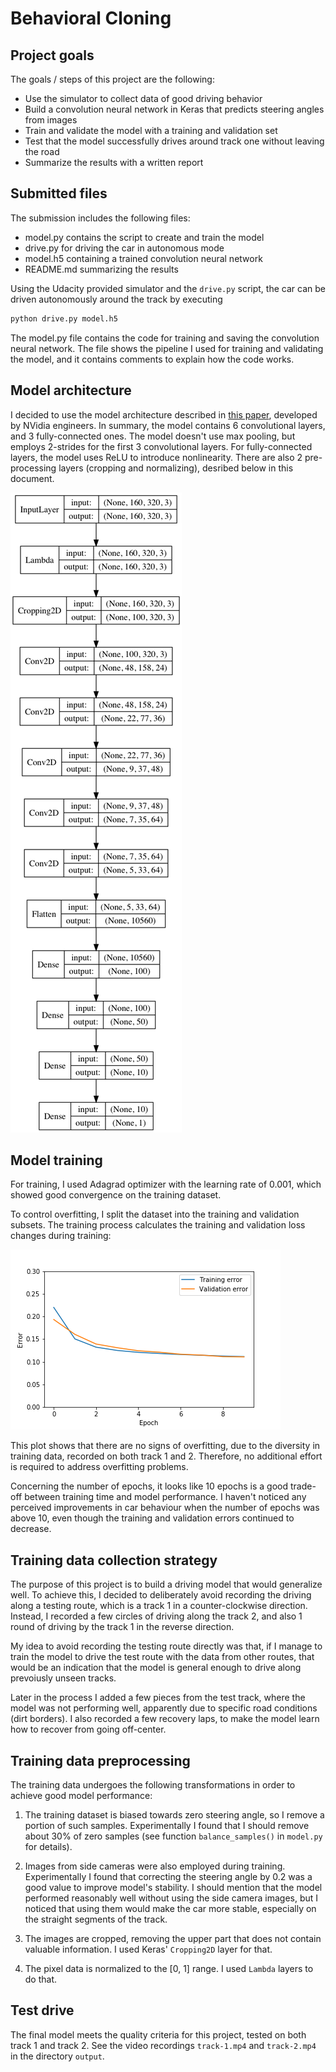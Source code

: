 # Behavioral Cloning

## Project goals

The goals / steps of this project are the following:
* Use the simulator to collect data of good driving behavior
* Build a convolution neural network in Keras that predicts steering angles from images
* Train and validate the model with a training and validation set
* Test that the model successfully drives around track one without leaving the road
* Summarize the results with a written report


[//]: # (Image References)

[model]: ./output/model.png "Model Visualization"
[loss]: ./output/loss.png "Training/validation loss"

## Submitted files

The submission includes the following files: 

* model.py contains the script to create and train the model
* drive.py for driving the car in autonomous mode
* model.h5 containing a trained convolution neural network 
* README.md summarizing the results

Using the Udacity provided simulator and the `drive.py` script, the car can be
driven autonomously around the track by executing 
```sh 
python drive.py model.h5
```

The model.py file contains the code for training and saving the convolution
neural network. The file shows the pipeline I used for training and validating
the model, and it contains comments to explain how the code works.

## Model architecture 

I decided to use the model architecture described in
[this paper](https://images.nvidia.com/content/tegra/automotive/images/2016/solutions/pdf/end-to-end-dl-using-px.pdf),
developed by NVidia engineers. In summary, the model contains 6 convolutional
layers, and 3 fully-connected ones. The model doesn't use max pooling, but
employs 2-strides for the first 3 convolutional layers.  For fully-connected
layers, the model uses ReLU to introduce nonlinearity. There are also 2
pre-processing layers (cropping and normalizing), desribed below in this
document.

![Model architecture][model]

## Model training

For training, I used Adagrad optimizer with the learning rate of 0.001, which
showed good convergence on the training dataset. 

To control overfitting, I split the dataset into the training and validation
subsets. The training process calculates the training and validation loss
changes during training: 

![Loss visualization][loss]

This plot shows that there are no signs of overfitting, due to the diversity in
training data, recorded on both track 1 and 2. Therefore, no additional effort
is required to address overfitting problems.

Concerning the number of epochs, it looks like 10 epochs is a good trade-off
between training time and model performance. I haven't noticed any perceived
improvements in car behaviour when the number of epochs was above 10, even
though the training and validation errors continued to decrease. 

## Training data collection strategy

The purpose of this project is to build a driving model that would generalize
well. To achieve this, I decided to deliberately avoid recording the driving
along a testing route, which is a track 1 in a counter-clockwise
direction. Instead, I recorded a few circles of driving along the track 2, and
also 1 round of driving by the track 1 in the reverse direction. 

My idea to avoid recording the testing route directly was that, if I manage to
train the model to drive the test route with the data from other routes, that
would be an indication that the model is general enough to drive along
prevoiusly unseen tracks. 

Later in the process I added a few pieces from the test track, where the model
was not performing well, apparently due to specific road conditions (dirt
borders). I also recorded a few recovery laps, to make the model learn how to
recover from going off-center. 

## Training data preprocessing

The training data undergoes the following transformations in order to achieve
good model performance: 

1. The training dataset is biased towards zero steering angle, so I remove a
portion of such samples. Experimentally I found that I should remove about 30%
of zero samples (see function `balance_samples()` in `model.py` for details). 

2. Images from side cameras were also employed during training. Experimentally I
found that correcting the steering angle by 0.2 was a good value to improve
model's stability. I should mention that the model performed reasonably well
without using the side camera images, but I noticed that using them would
make the car more stable, especially on the straight segments of the track.

3. The images are cropped, removing the upper part that does not contain
valuable information. I used Keras' `Cropping2D` layer for that. 

4. The pixel data is normalized to the [0, 1] range. I used `Lambda` layers to
do that.

## Test drive

The final model meets the quality criteria for this project, tested on both
track 1 and track 2. See the video recordings `track-1.mp4` and `track-2.mp4` in
the directory `output`.
